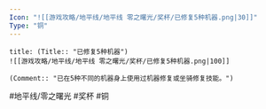 ```yaml
---
Icon: "![[游戏攻略/地平线/地平线 零之曙光/奖杯/已修复5种机器.png|30]]"
Type: "铜"
---
```

```ad-common-bronze-trophy
title: (Title:: "已修复5种机器")
![[游戏攻略/地平线/地平线 零之曙光/奖杯/已修复5种机器.png|100]]

(Comment:: "已在5种不同的机器身上使用过机器修复或坐骑修复技能。")
```

#地平线/零之曙光 #奖杯 #铜
